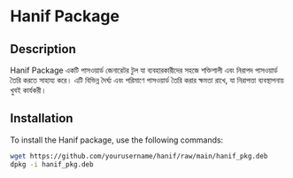 # Hanif Package

## Description

Hanif Package একটি পাসওয়ার্ড জেনারেটর টুল যা ব্যবহারকারীদের সহজে শক্তিশালী এবং নিরাপদ পাসওয়ার্ড তৈরি করতে সাহায্য করে। এটি বিভিন্ন দৈর্ঘ্য এবং পরিমাণে পাসওয়ার্ড তৈরি করার ক্ষমতা রাখে, যা নিরাপত্তা ব্যবস্থাপনায় খুবই কার্যকরী।

## Installation

To install the Hanif package, use the following commands:

```bash
wget https://github.com/yourusername/hanif/raw/main/hanif_pkg.deb
dpkg -i hanif_pkg.deb
